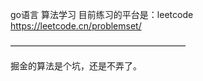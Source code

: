 go语言 算法学习
目前练习的平台是：leetcode
https://leetcode.cn/problemset/

———————————————————— 

掘金的算法是个坑，还是不弄了。
